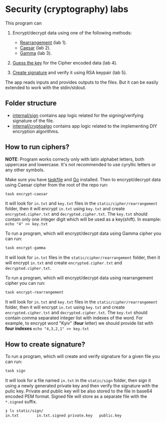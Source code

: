 # Security (cryptography) labs

This program can

1. Encrypt/decrypt data using one of the following methods:

   - [Rearrangement](https://github.com/hrvadl/security/blob/master/internal/cryptoalgo/domain/cipher/rearrangement/rearrangement.go) (lab 1).
   - [Caesar](https://github.com/hrvadl/security/blob/master/internal/cryptoalgo/domain/cipher/ceasar/ceasar.go) (lab 2).
   - [Gamma](https://github.com/hrvadl/security/blob/master/internal/cryptoalgo/domain/cipher/gamma/cipher.go) (lab 3).

2. [Guess the key](https://github.com/hrvadl/security/blob/master/internal/cryptoalgo/domain/analysis/decrypt.go) for the Cipher encoded data (lab 4).
3. [Create signature](https://github.com/hrvadl/security/blob/master/internal/sign/domain/sign/signer.go) and verify it using RSA keypair (lab 5).

The app reads inputs and provides outputs to the files. But it can be easily extended to work with the stdin/stdout.

## Folder structure

- [internal/sign](https://github.com/hrvadl/security/tree/master/internal/sign) contains app logic related for the signing/verifying signature of the file.
- [internal/cryptoalgo](https://github.com/hrvadl/security/tree/master/internal/cryptoalgo) contains app logic related to the implementing DIY encryption algorithms.

## How to run ciphers?

**NOTE**: Program works correcly only with latin alphabet letters, both uppercase and lowercase. It's not recommended to use
cyryllic letters or any other symbols.

Make sure you have [taskfile](https://taskfile.dev/) and [Go](https://go.dev/) installed. Then to encrypt/decrypt data using
Caesar cipher from the root of the repo run:

```sh
task encrypt-caesar
```

It will look for `in.txt` and `key.txt` files in the `static/cipher/rearrangement` folder, then it will encrypt `in.txt` using `key.txt`
and create `encrypted.cipher.txt` and `decrypted.cipher.txt`. The `key.txt` should contain only one integer digit which will be used as a key(shift).
In example: `echo "4" >> key.txt`

To run a program, which will encrypt/decrypt data using Gamma cipher you can run:

```sh
task encrypt-gamma
```

It will look for `in.txt` files in the `static/cipher/rearrangement` folder, then it will encrypt `in.txt`
and create `encrypted.cipher.txt` and `decrypted.cipher.txt`.

To run a program, which will encrypt/decrypt data using rearrangement cipher you can run:

```sh
task encrypt-rearrangement
```

It will look for `in.txt` and `key.txt` files in the `static/cipher/rearrangement` folder, then it will encrypt `in.txt` using `key.txt`
and create `encrypted.cipher.txt` and `decrypted.cipher.txt`. The `key.txt` should contain comma separated integer list with indexes of the
word. For example, to encrypt word "Kyiv" (**four** letter) we should provide list with **four indexes** `echo "4,3,2,1" >> key.txt`

## How to create signature?

To run a program, which will create and verify signature for a given file you can run:

```sh
task sign
```

It will look for a file named `in.txt` in the `static/sign` folder, then sign it using a newly generated private key and then verify the signature with the
pulic key. Private and public key will be also stored to the file in base64 encoded PEM format. Signed file will store as
a separate file with the `*.signed` suffix.

```sh
❯ ls static/sign/
in.txt        in.txt.signed private.key   public.key
```

